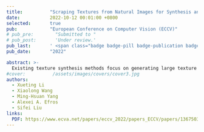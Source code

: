 ```yaml
---
title:          "Scraping Textures from Natural Images for Synthesis and Editing"
date:           2022-10-12 00:01:00 +0800
selected:       true
pub:            "European Conference on Computer Vision (ECCV)"
# pub_pre:        "Submitted to "
# pub_post:       'Under review.'
pub_last:       ' <span class="badge badge-pill badge-publication badge-success">Spotlight</span>'
pub_date:       "2022"

abstract: >-
  Existing texture synthesis methods focus on generating large texture images given a small texture sample. But such samples are typically assumed to be highly curated: rectangular, clean, and stationary. This paper aims to scrape textures directly from natural images of everyday objects and scenes, build texture models, and employ them for texture synthesis, texture editing, etc. The key idea is to jointly learn image grouping and texture modeling. The image grouping module discovers clean texture segments, each of which is represented as a texture code and a parametric sine wave by the texture modeling module. By enforcing the model to reconstruct the input image from the texture codes and sine waves, our model can be learned via self-supervision on a set of cluttered natural images, without requiring any form of annotation or clean texture images. We show that the learned texture features capture many natural and man-made textures in real images, and can be applied to tasks like texture synthesis, texture editing and texture swapping.
#cover:          /assets/images/covers/cover3.jpg
authors:
  - Xueting Li
  - Xiaolong Wang
  - Ming-Hsuan Yang
  - Alexei A. Efros
  - Sifei Liu
links:
  PDF: https://www.ecva.net/papers/eccv_2022/papers_ECCV/papers/136750389.pdf
---
```

